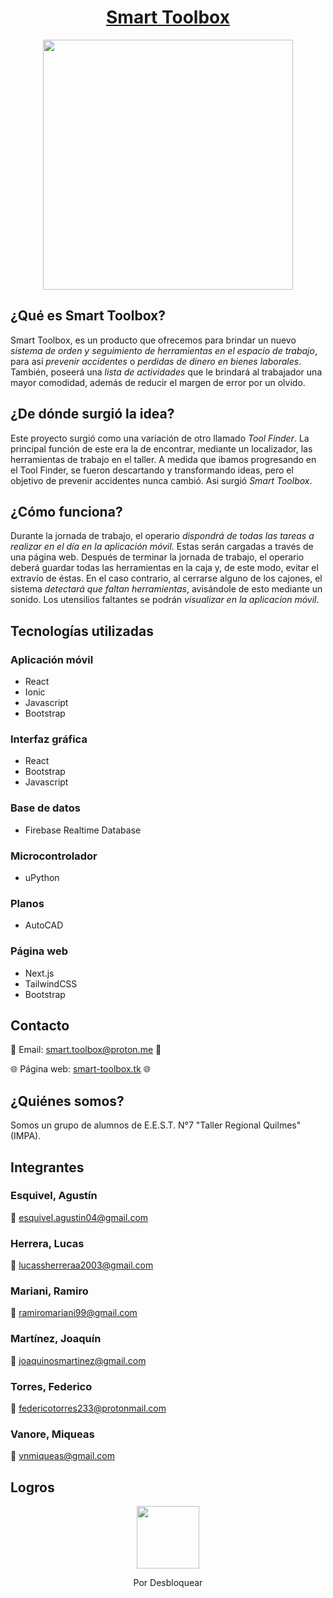 <div align="center">

# [Smart Toolbox](https://www.smart-toolbox.tk/)

<img src="https://user-images.githubusercontent.com/80338247/173062549-fb855482-8430-4bcf-8163-740a89915549.png" height="400" width="400" />

</div>

## ¿Qué es Smart Toolbox?

Smart Toolbox, es un producto que ofrecemos para brindar un nuevo _sistema de orden y seguimiento de herramientas en el espacio de trabajo_, para así _prevenir accidentes_ o _perdidas de dinero en bienes laborales_. También, poseerá una _lista de actividades_ que le brindará al trabajador una mayor comodidad, además de reducir el margen de error por un olvido.

## ¿De dónde surgió la idea?

Este proyecto surgió como una variación de otro llamado _Tool Finder_. La principal función de este era la de encontrar, mediante un localizador, las herramientas de trabajo en el taller. A medida que ibamos progresando en el Tool Finder, se fueron descartando y transformando ideas, pero el objetivo de prevenir accidentes nunca cambió. Asi surgió _Smart Toolbox_.

## ¿Cómo funciona?

Durante la jornada de trabajo, el operario _dispondrá de todas las tareas a realizar en el día en la aplicación móvil_. Estas serán cargadas a través de una página web.
Después de terminar la jornada de trabajo, el operario deberá guardar todas las herramientas en la caja y, de este modo,  evitar el extravío de éstas. En el caso contrario, al cerrarse alguno de los cajones, el sistema _detectará que faltan herramientas_, avisándole de esto mediante un sonido. Los utensilios faltantes se podrán _visualizar en la aplicacion móvil_.

## Tecnologías utilizadas

### Aplicación móvil
* React
* Ionic
* Javascript
* Bootstrap

### Interfaz gráfica
* React
* Bootstrap
* Javascript

### Base de datos
* Firebase Realtime Database

### Microcontrolador
* uPython

### Planos
* AutoCAD

### Página web
* Next.js
* TailwindCSS
* Bootstrap

## Contacto

:email: Email: smart.toolbox@proton.me :email:

:globe_with_meridians: Página web: [smart-toolbox.tk](https://www.smart-toolbox.tk/) :globe_with_meridians:


## ¿Quiénes somos?

Somos un grupo de alumnos de E.E.S.T. N°7 "Taller Regional Quilmes" (IMPA).

## Integrantes

### Esquivel, Agustín
📧 esquivel.agustin04@gmail.com
### Herrera, Lucas
📧 lucassherreraa2003@gmail.com
### Mariani, Ramiro
📧 ramiromariani99@gmail.com
### Martínez, Joaquín
📧 joaquinosmartinez@gmail.com
### Torres, Federico
📧 federicotorres233@protonmail.com
### Vanore, Miqueas 
📧 vnmiqueas@gmail.com

## Logros

<div align="center">

<img src="https://user-images.githubusercontent.com/80325042/173058773-10536f29-a62f-47c6-b096-5031df86fdc2.png" width="100"/>

Por Desbloquear

</div>
